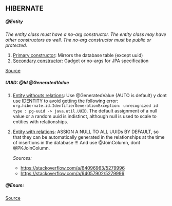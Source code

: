 HIBERNATE
---------

##### @Entity
*The entity class must have a no-arg constructor. 
The entity class may have other constructors as well. The no-arg constructor must be public or protected.*
    
1. <u>Primary constructor</u>: Mirrors the database table (except uuid)
2. <u>Secondary constructor</u>: Gadget or no-args for JPA specification

[Source](https://stackoverflow.com/a/27966933/5279996)


##### UUID: @Id @GeneratedValue 

   1. <u>Entity withouts relations</u>: Use @GeneratedValue (AUTO is default) y dont use IDENTITY to avoid getting the following error:
            `org.hibernate.id.IdentifierGenerationException: unrecognized id type : pg-uuid -> java.util.UUID`.
         The default assignment of a null value or a random uuid is indistinct, although null is used 
         to scale to entities with relationships.
   2. <u>Entity with relations</u>: ASSIGN A NULL TO ALL UUIDs BY DEFAULT, so that they can be automatically generated
         in the relationships at the time of insertions in the database !!! And use @JoinColumn, dont @PKJoinColumn.

        *Sources:*
         * https://stackoverflow.com/a/64096963/5279996
         * https://stackoverflow.com/a/64057902/5279996

##### @Enum:
[Source](https://stackoverflow.com/a/64021041/5279996)

